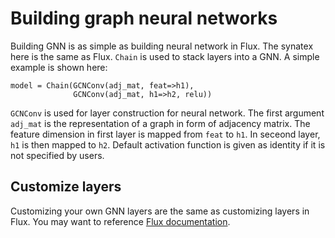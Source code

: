 # Building graph neural networks

Building GNN is as simple as building neural network in Flux. The synatex here is the same as Flux. `Chain` is used to stack layers into a GNN. A simple example is shown here:

```
model = Chain(GCNConv(adj_mat, feat=>h1),
              GCNConv(adj_mat, h1=>h2, relu))
```

`GCNConv` is used for layer construction for neural network. The first argument `adj_mat` is the representation of a graph in form of adjacency matrix. The feature dimension in first layer is mapped from `feat` to `h1`. In seceond layer, `h1` is then mapped to `h2`. Default activation function is given as identity if it is not specified by users.

## Customize layers

Customizing your own GNN layers are the same as customizing layers in Flux. You may want to reference [Flux documentation](https://fluxml.ai/Flux.jl/stable/models/basics/#Building-Layers-1).
